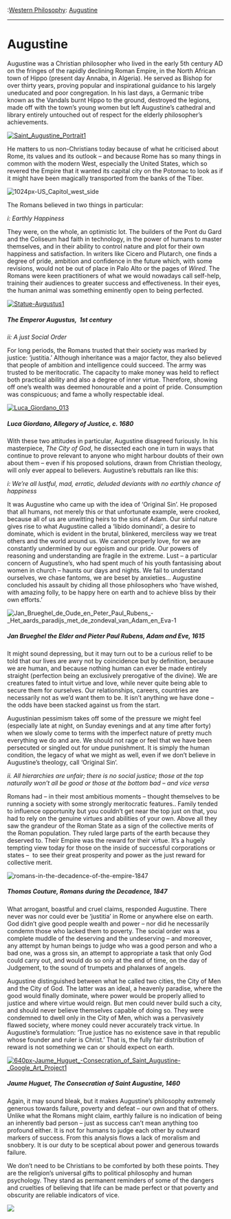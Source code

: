 :[Western Philosophy](https://www.theschooloflife.com/thebookoflife/category/leisure/western-philosophy/): [Augustine](https://www.theschooloflife.com/thebookoflife/the-great-philosophers-augustine/)

* * *

# Augustine

Augustine was a Christian philosopher who lived in the early 5th century AD on the fringes of the rapidly declining Roman Empire, in the North African town of Hippo (present day Annaba, in Algeria). He served as Bishop for over thirty years, proving popular and inspirational guidance to his largely uneducated and poor congregation. In his last days, a Germanic tribe known as the Vandals burnt Hippo to the ground, destroyed the legions, made off with the town’s young women but left Augustine’s cathedral and library entirely untouched out of respect for the elderly philosopher’s achievements.

[![Saint_Augustine_Portrait1](https://www.theschooloflife.com/thebookoflife/wp-content/uploads/2014/11/Saint_Augustine_Portrait1.jpg)](http://www.thebookoflife.org/wp-content/uploads/2014/11/Saint_Augustine_Portrait1.jpg)

He matters to us non-Christians today because of what he criticised about Rome, its values and its outlook – and because Rome has so many things in common with the modern West, especially the United States, which so revered the Empire that it wanted its capital city on the Potomac to look as if it might have been magically transported from the banks of the Tiber.

![1024px-US_Capitol_west_side](https://www.theschooloflife.com/thebookoflife/wp-content/uploads/2014/09/1024px-US_Capitol_west_side.jpg)

The Romans believed in two things in particular:

_i: Earthly Happiness_

They were, on the whole, an optimistic lot. The builders of the Pont du Gard and the Coliseum had faith in technology, in the power of humans to master themselves, and in their ability to control nature and plot for their own happiness and satisfaction. In writers like Cicero and Plutarch, one finds a degree of pride, ambition and confidence in the future which, with some revisions, would not be out of place in Palo Alto or the pages of _Wired_. The Romans were keen practitioners of what we would nowadays call self-help, training their audiences to greater success and effectiveness. In their eyes, the human animal was something eminently open to being perfected.

[![Statue-Augustus1](https://www.theschooloflife.com/thebookoflife/wp-content/uploads/2014/11/Statue-Augustus1.jpg)](http://www.thebookoflife.org/wp-content/uploads/2014/11/Statue-Augustus1.jpg)

##### The Emperor Augustus, &nbsp;1st century

_ii: A just Social Order_

For long periods, the Romans trusted that their society was marked by justice: ‘justitia.’ Although inheritance was a major factor, they also believed that people of ambition and intelligence could succeed. The army was trusted to be meritocratic. The capacity to make money was held to reflect both practical ability and also a degree of inner virtue. Therefore, showing off one’s wealth was deemed honourable and a point of pride. Consumption was conspicuous; and fame a wholly respectable ideal.

[![Luca_Giordano_013](https://www.theschooloflife.com/thebookoflife/wp-content/uploads/2014/11/Luca_Giordano_0131.jpg)](http://www.thebookoflife.org/wp-content/uploads/2014/11/Luca_Giordano_0131.jpg)

##### Luca Giordano, Allegory of Justice, c. 1680

With these two attitudes in particular, Augustine disagreed furiously. In his masterpiece, _The City of God_, he dissected each one in turn in ways that continue to prove relevant to anyone who might harbour doubts of their own about them – even if his proposed solutions, drawn from Christian theology, will only ever appeal to believers. Augustine’s rebuttals ran like this:

_i: We’re all lustful, mad, erratic, deluded deviants with no earthly chance of happiness_

It was Augustine who came up with the idea of ‘Original Sin’. He proposed that all humans, not merely this or that unfortunate example, were crooked, because all of us are unwitting heirs to the sins of Adam. Our sinful nature gives rise to what Augustine called a ‘libido dominandi’, a desire to dominate, which is evident in the brutal, blinkered, merciless way we treat others and the world around us. We cannot properly love, for we are constantly undermined by our egoism and our pride. Our powers of reasoning and understanding are fragile in the extreme. Lust – a particular concern of Augustine’s, who had spent much of his youth fantasising about women in church – haunts our days and nights. We fail to understand ourselves, we chase fantoms, we are beset by anxieties… Augustine concluded his assault by chiding all those philosophers who ‘have wished, with amazing folly, to be happy here on earth and to achieve bliss by their own efforts.’

![Jan_Brueghel_de_Oude_en_Peter_Paul_Rubens_-_Het_aards_paradijs_met_de_zondeval_van_Adam_en_Eva-1](https://www.theschooloflife.com/thebookoflife/wp-content/uploads/2014/09/Jan_Brueghel_de_Oude_en_Peter_Paul_Rubens_-_Het_aards_paradijs_met_de_zondeval_van_Adam_en_Eva-1.jpg)

##### Jan Brueghel the Elder and Pieter Paul Rubens, Adam and Eve, 1615

It might sound depressing, but it may turn out to be a curious relief to be told that our lives are awry not by coincidence but by definition, because we are human, and because nothing human can ever be made entirely straight (perfection being an exclusively prerogative of the divine). We are creatures fated to intuit virtue and love, while never quite being able to secure them for ourselves. Our relationships, careers, countries are necessarily not as we’d want them to be. It isn’t anything we have done – the odds have been stacked against us from the start.

Augustinian pessimism takes off some of the pressure we might feel (especially late at night, on Sunday evenings and at any time after forty) when we slowly come to terms with the imperfect nature of pretty much everything we do and are. We should not rage or feel that we have been persecuted or singled out for undue punishment. It is simply the human condition, the legacy of what we might as well, even if we don’t believe in Augustine’s theology, call ‘Original Sin’.

_ii. All hierarchies are unfair; there is no social justice; those at the top naturally won’t all be good or those at the bottom bad – and vice versa_

Romans had – in their most ambitious moments – thought themselves to be running a society with some strongly meritocratic features.. Family tended to influence opportunity but you couldn’t get near the top just on that, you had to rely on the genuine virtues and abilities of your own. Above all they saw the grandeur of the Roman State as a sign of the collective merits of the Roman population. They ruled large parts of the earth because they deserved to. Their Empire was the reward for their virtue. It’s a hugely tempting view today for those on the inside of successful corporations or states – &nbsp;to see their great prosperity and power as the just reward for collective merit.

![romans-in-the-decadence-of-the-empire-1847](https://www.theschooloflife.com/thebookoflife/wp-content/uploads/2014/09/romans-in-the-decadence-of-the-empire-1847.jpg)

##### Thomas Couture, Romans during the Decadence, 1847

What arrogant, boastful and cruel claims, responded Augustine. There never was nor could ever be ‘justitia’ in Rome or anywhere else on earth. God didn’t give good people wealth and power – nor did he necessarily condemn those who lacked them to poverty. The social order was a complete muddle of the deserving and the undeserving – and moreover, any attempt by human beings to judge who was a good person and who a bad one, was a gross sin, an attempt to appropriate a task that only God could carry out, and would do so only at the end of time, on the day of Judgement, to the sound of trumpets and phalanxes of angels.

Augustine distinguished between what he called two cities, the City of Men and the City of God. The latter was an ideal, a heavenly paradise, where the good would finally dominate, where power would be properly allied to justice and where virtue would reign. But men could never build such a city, and should never believe themselves capable of doing so. They were condemned to dwell only in the City of Men, which was a pervasively flawed society, where money could never accurately track virtue. In Augustine’s formulation: ‘True justice has no existence save in that republic whose founder and ruler is Christ.’ That is, the fully fair distribution of reward is not something we can or should expect on earth.

[![640px-Jaume_Huguet_-_Consecration_of_Saint_Augustine_-_Google_Art_Project1](https://www.theschooloflife.com/thebookoflife/wp-content/uploads/2014/11/640px-Jaume_Huguet_-_Consecration_of_Saint_Augustine_-_Google_Art_Project1.jpg)](http://www.thebookoflife.org/wp-content/uploads/2014/11/640px-Jaume_Huguet_-_Consecration_of_Saint_Augustine_-_Google_Art_Project1.jpg)

##### Jaume Huguet,&nbsp;The Consecration of Saint Augustine, 1460

Again, it may sound bleak, but it makes Augustine’s philosophy extremely generous towards failure, poverty and defeat – our own and that of others. Unlike what the Romans might claim, earthly failure is no indication of being an inherently bad person – just as success can’t mean anything too profound either. It is not for humans to judge each other by outward markers of success. From this analysis flows a lack of moralism and snobbery. It is our duty to be sceptical about power and generous towards failure.

We don’t need to be Christians to be comforted by both these points. They are the religion’s universal gifts to political philosophy and human psychology. They stand as permanent reminders of some of the dangers and cruelties of believing that life can be made perfect or that poverty and obscurity are reliable indicators of vice.

[![](https://img.youtube.com/vi/hBAxUBeVfsk/0.jpg)](https://www.youtube.com/embed/hBAxUBeVfsk '')
